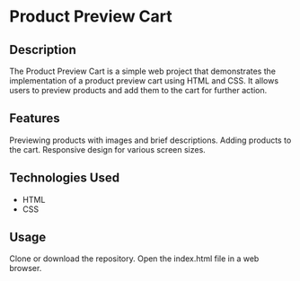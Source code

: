 # Product Preview Cart
## Description
The Product Preview Cart is a simple web project that demonstrates the implementation of a product preview cart using HTML and CSS. It allows users to preview products and add them to the cart for further action.

## Features
Previewing products with images and brief descriptions.
Adding products to the cart.
Responsive design for various screen sizes.
## Technologies Used
- HTML
- CSS
## Usage
Clone or download the repository.
Open the index.html file in a web browser.
